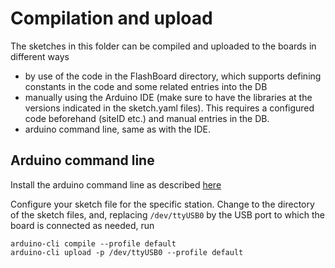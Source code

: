 # Compilation and upload

The sketches in this folder can be compiled and uploaded to the boards in different ways
- by use of the code in the FlashBoard directory, which supports defining constants in the code and some related entries into the DB
- manually using the Arduino IDE (make sure to have the libraries at the versions indicated in the sketch.yaml files). This requires a configured code beforehand (siteID etc.) and manual entries in the DB.
- arduino command line, same as with the IDE.

## Arduino command line
Install the arduino command line as described [here](https://arduino.github.io/arduino-cli/0.23/installation/)

Configure your sketch file for the specific station. Change to the directory of the sketch files, and, replacing `/dev/ttyUSB0` by the USB port to which the board is connected as needed, run
```
arduino-cli compile --profile default
arduino-cli upload -p /dev/ttyUSB0 --profile default
```
